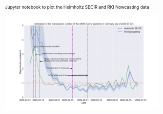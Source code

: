 Jupyter notebook to plot the Helmholtz SECIR and RKI Nowcasting data


![plots/plot_2020-07-02.png](plots/plot_2020-07-02.png)